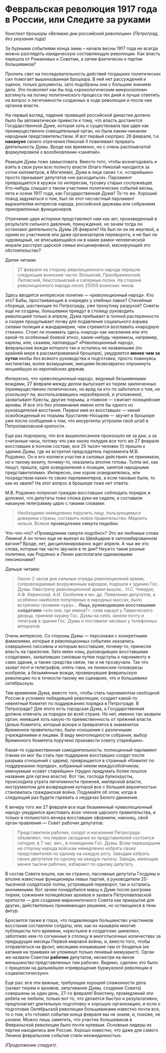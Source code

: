 # Февральская революция 1917 года в России, или Следите за руками 

*Конспект брошюры «Великие дни российской революции» (Петроград, без указания года)*

За бурными событиями конца зимы – начала весны 1917 года не всегда можно разглядеть юридическую составляющую революции. Как власть перешла от  Романовых к Советам, а затем фактически к партии большевиков? 

Пролить свет на последовательность действий тогдашних политических сил помогает вышеназванная брошюра. В ней нет рассуждений и оценок, только документы, зато подобраны они с большим знанием дела. Это позволяет как бы под «хронологическим микроскопом» взглянуть на логику политического процесса тех дней и лучше ответить на вопрос о легитимности созданных в ходе революции и после нее органов власти.

На первый взгляд, падение правящей российской династии должно было бы автоматически привести к тому, что власть  достанется Государственной Думе, которая хоть и существовала при царе как преимущественно совещательный орган, но была каким-никаким народным представительством. И вот первый сюрприз: 26 февраля, т.е. **накануне** своего отречения Николай II повелевает прервать деятельность Думы. Вроде как временно, но с очень расплывчатой формулировкой о возобновлении «занятий».

Реакция Думы тоже замысловата. Вместо того, чтобы вознегодовать и взять в свои руки всю полноту власти (благо Николай находится за сотни километров, в Могилеве), Дума в лице своих т.н. «старейшин» просто призывает депутатов «не расходиться». Парламент превращается в кружок по интересам, тусовку старых сослуживцев. Кто-нибудь слышал о таком участнике политических событий весны, лета и осени 1917 года, как Государственная Дума? То-то же. Хороший повод задуматься о том, был ли этот несчастный парламент выразителем интересов народа, российской державы или собранием прикормленных функционеров.

Отречение царя историки представляют нам как акт, произведенный в результате сильного давления, принуждения, но зачем тогда он остановил деятельность Думы 26 февраля? Не был ли он не жертвой, а одним из участников или даже организаторов переворота, и не был ли чудовищный, не вписывающийся ни в какие рамки человеческой морали расстрел царской семьи инсценировкой, маскирующей это обстоятельство?

Далее читаем: 

> 27 февраля на сторону революционного народа перешли следующие воинские части: Волынсий, Преображенский, Литовский, Кексгольмский и саперные полки. На стороне революционного народа около 25000 воинских чинов. 

Здесь вводится интересное понятие — «революционный народ». Кто это? Бабы, простаивающие в очередях у хлебных лавок? Стихийные сборища, шастающие по Петрограду, уже тронутому разрухой? Советы еще не созданы, большевики приедут в столицу руководить революцией только в апреле, Дума  пребывает в полной растерянности и скорее прощупывает почву для подавления социального взрыва силами полиции и жандармерии, чем стремится возглавить «народную стихию». Стоит ли понимать здесь «народ» как население или это какой-то особенный боевой этнос, какие-нибудь черемисы, например, карелы, или, скажем, лапландцы? «Революционный народ», февральские вожди которого так и остались не названными (по крайней мере в рассматриваемой брошюре), умудряется **менее чем за сутки** якобы без всякого руководства и подготовки, просто повинуясь инстинктам, волне возмущения, эмоциям безвозвратно опрокинуть мощнейшую из европейских держав.

Интересно, что «революционный народ», ведомый безымянными вождями, 27 февраля между делом выпускает из тюрем заключенных (преимущественно политических, но вряд ли кто-то заботился о том, не ускользнут ли, воспользовавшись неразберихой, и уголовники), захватывает Кресты, другие тюрьмы, а главное — сжигает полицейские архивы. И все это без упоминания имени хотя бы одного из руководителей восстания. Первое имя из восставших — некий освобожденный из тюрьмы Хрусталев-Носырев — звучит в брошюре уже после сообщения о том, что инсургенты устроили свой штаб в Петропавловской крепости.

Еще раз подчеркну, что все вышеописанное произошло не за дни, а за считанные часы, потому что уже около полудня все того же 27 февраля  восставшие в полном составе, все 25 тысяч человек (!) пришли к зданию Думы, где их встретил председатель парламента М.В. Родзянко. Он и его коллеги участия в силовых действиях не принимали, но к такому визиту, почему-то, оказались вполне готовы. Толпа же, как пишут, пришла, «для осведомления о позиции, занятой народными представителями». Интересно, они хором осведомлялись, или посредством каких-то своих парламентеров, а если таковые были, то как их звали? На этот вопрос в брошюре тоже нет ответа.

М.В. Родзянко попросил граждан восставших соблюдать порядок и доложил, что депутаты тоже сложа руки не сидели, а составили накануне телеграмму царю с такими словами:

> Необходимо немедленно поручить лицу, пользующемуся доверием страны, составить новое правительство. Медлить нельзя. Всякое **промедление смерти подобно**.

Что-что-что? «Промедление смерти подобно»? Это же любимые слова Ленина! А он точно еще не выехал из Швейцарии в запломбированном вагоне? Вроде, нет, дисциплинированно ждет апреля. А чьи же это слова, которые так часто звучали в те дни? Неужто такие разные политики, как Родзянко и Ленин  располагали одинаковыми лексиконами?

Дальше читаем:

> Около 2 часов дня сильные отряды революционной армии, сопровождаемые вооруженным народом, подошли к зданию Гос. Думы. Навстречу революционной армии вышли… Н.С. Чхеидзе, А.Ф. Керенский, А.И. Окобелев и мн. др. Появление депутатов, а особенно наиболее популярных в народных массах, было встречено громким «ура»… **Лица, руководившие восставшими солдатами** <кто они, где имена?>, сняв караул у Таврического дворца, приняли охрану Гос. Думы на себя, заняли почту и телеграф в здании Гос. Думы и поставили часовых у телефонных аппаратов.

Очень интересно. Со стороны Думы — персонажи с конкретными фамилиями, которые в революционных событиях оказались совершенно пассивны и которым восставшие, почему-то, принесли власть на тарелочке. Зато имен «лиц, руководивших восставшими солдатами», захвативших силовым путем подступы к парламенту и само здание, а также средства связи, так и не прозвучали. Так что захват почт и телеграфов, опять-таки, не ленинские головорезы изобрели, а безымянные вожди, провернувшие февральскую революцию по в точности такому же сценарию, что и большевики октябрьскую.

Тем временем Дума, вместо того, чтобы стать парламентом свободной России в условиях победившей революции, создает какой-то невнятный Комитет по поддержанию порядка в Петрограде. В Петрограде? Для этого есть городская Дума, а Государственная должна отвечать за порядок во всей стране. Но нет, именно так назвали орган, имевший хоть какую-то преемственность от прежней власти. Целью Комитета, который вскоре и превратится в знаменитое Временное правительство, были «сношения с различными учреждениями и лицами. В виду многолюдности собрания, выбор Временного Комитета поручено произвести совету старейшин».

Какая-то художественная самодеятельность: полноценный парламент (таким он мог бы стать при поддержке восставших солдат после разрыва отношений с царем), превращается в странный «Комитет по поддержанию порядка», избранный неким междусобойчиком, именуемым «совет старейшин» (трудно придумать более пошлое название для органа власти). Вот так, господа булкохрусты, происходила утрата легитимности прежней, имперской власти, инструментом для возвращения которой все с большей вероятностью становилась гражданская война. Подумайте об этом, когда в следующий раз будете горевать о неудачах Белого движения.

К вечеру того же 27 февраля все еще безымянный «революционный народ» умудрился арестовать всех членов царского правительства, и только в полшестого вечера восставшие оформили, наконец, свой орган правления — Совет рабочих депутатов:

> Представители рабочих, солдат и населения Петрограда объявляют, что первое заседание их представителей состоится сегодня, в 7 час. веч., в помещении Гос. Думы. Всем перешедшим на сторону народа войскам немедленно избрать своих представителей по одному на каждую роту. Заводам избрать своих депутатов по одному на каждую тысячу. Заводы, имеющие менее тысячи рабочих, избирают по одному депутату.

В состав Совета вошли, как ни странно, пассивные депутаты Госдумы и вполне известные функционеры левых партий, а руководители 25-тысячной солдатской толпы, устроившей переворот, так и остались анонимными. Вот зачем понадобился марш к Думе после разгрома тюрем, сожжения полицейских архивов и захвата Петропавловской крепости — для создания марионеточного Совета как прикрытия для других, действительно принимающих решение, но остающихся в тени фигур.

Бросается также в глаза, что подавляющее большинство участников восстания составляли солдаты, или, как их называли многие публицисты того времени, «крестьяне в солдатских шинелях», заботливо кем-то согнанные в столицу в многотысячных количествах за предыдущие месяцы Первой мировой войны, и, вместо того, чтобы отправляться на фронт, месяцами изнывавшие там от безделья (их катания на трамваях не упомянул только ленивый мемуарист). Орган же назвали Советом **рабочих** депутатов, несмотря на явное меньшинство представленных там рабочих. Видимо, сделано это было с прицелом на дальнейшее «превращение буржуазной революции в социалистическую».

Еще раз: все эти важные, требующие хорошей слаженности дела (захват тюрем и архивов, запугивание Думы, создание Совета) совершены за один день, 27-го февраля! Воистину, промедлений эти ребята не любили, только вот то, что делается быстро и результативно, предполагает длительную подготовку и хорошую организацию, и если о подготовке Октябрьской революции большевиками  известно почти все, то о том, кто готовил события конца февраля мы не знаем, и, похоже, не узнаем. Можно лишь заметить, что участие большевиков в Февральской революции было почти нулевым. Основные лидеры их партии находились вне России. Хорошо известно, что даже для самого Ленина февральские события стали неожиданностью.

*(Продолжение следует)*.

